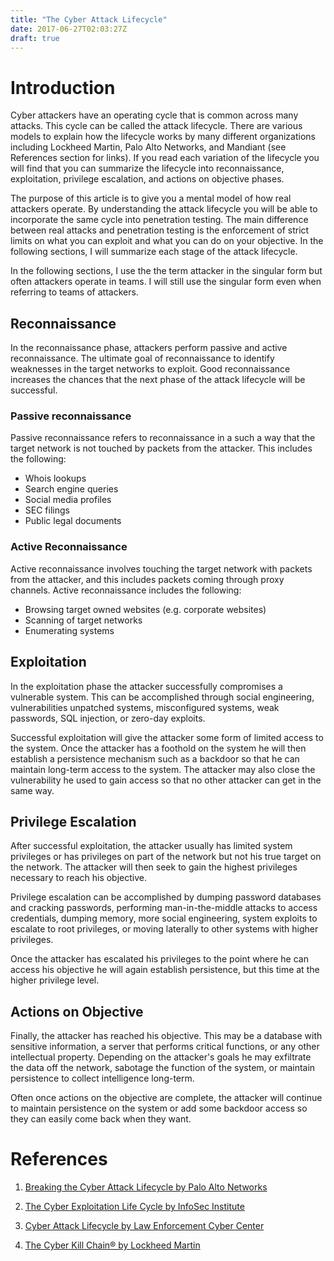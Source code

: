 ```yaml
---
title: "The Cyber Attack Lifecycle"
date: 2017-06-27T02:03:27Z
draft: true
---
```

# Introduction
Cyber attackers have an operating cycle that is common across many attacks. This cycle can be called the attack lifecycle. There are various models to explain how the lifecycle works by many different organizations including Lockheed Martin, Palo Alto Networks, and Mandiant (see References section for links). If you read each variation of the lifecycle you will find that you can summarize the lifecycle into reconnaissance, exploitation, privilege escalation, and actions on objective phases. 

The purpose of this article is to give you a mental model of how real attackers operate. By understanding the attack lifecycle you will be able to incorporate the same cycle into penetration testing. The main difference between real attacks and penetration testing is the enforcement of strict limits on what you can exploit and what you can do on your objective. In the following sections, I will summarize each stage of the attack lifecycle.

In the following sections, I use the the term attacker in the singular form but often attackers operate in teams. I will still use the singular form even when referring to teams of attackers.

## Reconnaissance
In the reconnaissance phase, attackers perform passive and active reconnaissance. The ultimate goal of reconnaissance to identify weaknesses in the target networks to exploit. Good reconnaissance increases the chances that the next phase of the attack lifecycle will be successful.

### Passive reconnaissance
Passive reconnaissance refers to reconnaissance in a such a way that the target network is not touched by packets from the attacker. This includes the following:

- Whois lookups
- Search engine queries
- Social media profiles
- SEC filings
- Public legal documents

### Active Reconnaissance
Active reconnaissance involves touching the target network with packets from the attacker, and this includes packets coming through proxy channels. Active reconnaissance includes the following:

- Browsing target owned websites (e.g. corporate websites)
- Scanning of target networks
- Enumerating systems

## Exploitation
In the exploitation phase the attacker successfully compromises a vulnerable system. This can be accomplished through social engineering, vulnerabilities unpatched systems, misconfigured systems, weak passwords, SQL injection, or zero-day exploits.

Successful exploitation will give the attacker some form of limited access to the system. Once the attacker has a foothold on the system he will then establish a persistence mechanism such as a backdoor so that he can maintain long-term access to the system. The attacker may also close the vulnerability he used to gain access so that no other attacker can get in the same way.

## Privilege Escalation
After successful exploitation, the attacker usually has limited system privileges or has privileges on part of the network but not his true target on the network. The attacker will then seek to gain the highest privileges necessary to reach his objective.

Privilege escalation can be accomplished by dumping password databases and cracking passwords, performing man-in-the-middle attacks to access credentials, dumping memory, more social engineering, system exploits to escalate to root privileges, or moving laterally to other systems with higher privileges.

Once the attacker has escalated his privileges to the point where he can access his objective he will again establish persistence, but this time at the higher privilege level.

## Actions on Objective
Finally, the attacker has reached his objective. This may be a database with sensitive information, a server that performs critical functions, or any other intellectual property. Depending on the attacker's goals he may exfiltrate the data off the network, sabotage the function of the system, or maintain persistence to collect intelligence long-term.

Often once actions on the objective are complete, the attacker will continue to maintain persistence on the system or add some backdoor access so they can easily come back when they want.


# References
1. [Breaking the Cyber Attack Lifecycle by Palo Alto Networks](https://data.bloomberglp.com/bgov/sites/12/2015/12/Underwriter-Content-Palo-Alto-Breaking-the-Cyber-Attack-Lifecycle.pdf)

2. [The Cyber Exploitation Life Cycle by InfoSec Institute](http://resources.infosecinstitute.com/the-cyber-exploitation-life-cycle/)

3. [Cyber Attack Lifecycle by Law Enforcement Cyber Center](http://www.iacpcybercenter.org/resource-center/what-is-cyber-crime/cyber-attack-lifecycle/)

4. [The Cyber Kill Chain® by Lockheed Martin](http://www.lockheedmartin.com/us/what-we-do/aerospace-defense/cyber/cyber-kill-chain.html)

